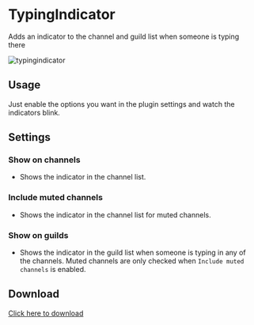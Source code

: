 # TypingIndicator
Adds an indicator to the channel and guild list when someone is typing there

![typingindicator](https://user-images.githubusercontent.com/42084688/123513299-c4c5e080-d68c-11eb-8021-f68e755561cd.gif)


## Usage
Just enable the options you want in the plugin settings and watch the indicators blink.

## Settings
### Show on channels
- Shows the indicator in the channel list.
### Include muted channels
- Shows the indicator in the channel list for muted channels.
### Show on guilds
- Shows the indicator in the guild list when someone is typing in any of the channels. Muted channels are only checked when `Include muted channels` is enabled.

## Download
[Click here to download](https://betterdiscord.app/Download?id=196)
